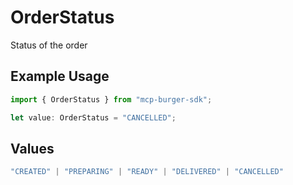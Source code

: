 # OrderStatus

Status of the order

## Example Usage

```typescript
import { OrderStatus } from "mcp-burger-sdk";

let value: OrderStatus = "CANCELLED";
```

## Values

```typescript
"CREATED" | "PREPARING" | "READY" | "DELIVERED" | "CANCELLED"
```